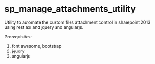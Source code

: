 # sp_manage_attachments_utility
Utility to automate the custom files attachment control in sharepoint 2013 using rest api and jquery and angularjs. 

Prerequisites:
1) font awesome, bootstrap
2) jquery
3) angularjs

